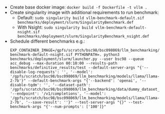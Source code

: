 - Create base docker image: `docker build -f Dockerfile -t vllm .`
- Create singularity image with additional requirements to run benchmark:
  - Default: `sudo singularity build vllm-benchmark-default.sif benchmarks/deployment/slurm/SingularityBenchmark.def`
  - With Nsight: `sudo singularity build vllm-benchmark-default-nsight.sif benchmarks/deployment/slurm/SingularityBenchmark_nsight.def`
- Schedule different benchmarks e.g.:
  ```
  EXP_CONTAINER_IMAGE=/gpfs/scratch/bsc98/bsc098069/llm_benchmarking/images/vllm-benchmark-default-nsight.sif PYTHONPATH=. python3 benchmarks/deployment/slurm/launcher.py --user bsc98 --queue acc_debug --max-duration 00:10:00 --results-path benchmarks/definitive_results/test --default-server-args "{'--disable-log-requests': '', '--model': '/gpfs/scratch/bsc98/bsc098069/llm_benchmarking/models/llama/llama-2-7b'}" --default-benchmark-args "{'--backend': 'openai', '--disable-tqdm': '', '--dataset-path': '/gpfs/scratch/bsc98/bsc098069/llm_benchmarking/data/dummy_dataset_mean.json', '--endpoint': '/v1/completions', '--model': '/gpfs/scratch/bsc98/bsc098069/llm_benchmarking/models/llama/llama-2-7b', '--save-result': ''}" --test-server-args "{}" --test-benchmark-args "{'--num-prompts': ['100']}"
  ```